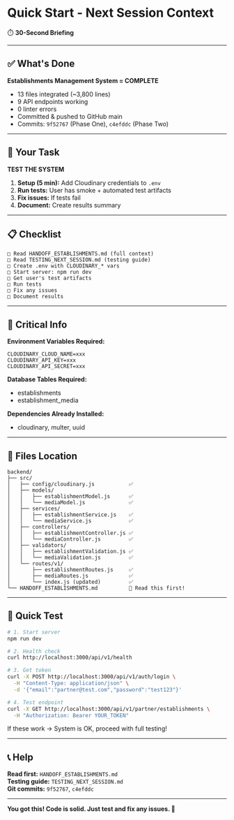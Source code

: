 # Quick Start - Next Session Context

⏱️ **30-Second Briefing**

---

## ✅ What's Done

**Establishments Management System = COMPLETE**
- 13 files integrated (~3,800 lines)
- 9 API endpoints working
- 0 linter errors
- Committed & pushed to GitHub main
- Commits: `9f52767` (Phase One), `c4efddc` (Phase Two)

---

## 🎯 Your Task

**TEST THE SYSTEM**

1. **Setup (5 min):** Add Cloudinary credentials to `.env`
2. **Run tests:** User has smoke + automated test artifacts
3. **Fix issues:** If tests fail
4. **Document:** Create results summary

---

## 📋 Checklist

```
□ Read HANDOFF_ESTABLISHMENTS.md (full context)
□ Read TESTING_NEXT_SESSION.md (testing guide)
□ Create .env with CLOUDINARY_* vars
□ Start server: npm run dev
□ Get user's test artifacts
□ Run tests
□ Fix any issues
□ Document results
```

---

## 🚨 Critical Info

**Environment Variables Required:**
```
CLOUDINARY_CLOUD_NAME=xxx
CLOUDINARY_API_KEY=xxx
CLOUDINARY_API_SECRET=xxx
```

**Database Tables Required:**
- establishments
- establishment_media

**Dependencies Already Installed:**
- cloudinary, multer, uuid

---

## 📁 Files Location

```
backend/
├── src/
│   ├── config/cloudinary.js           ✅
│   ├── models/
│   │   ├── establishmentModel.js      ✅
│   │   └── mediaModel.js              ✅
│   ├── services/
│   │   ├── establishmentService.js    ✅
│   │   └── mediaService.js            ✅
│   ├── controllers/
│   │   ├── establishmentController.js ✅
│   │   └── mediaController.js         ✅
│   ├── validators/
│   │   ├── establishmentValidation.js ✅
│   │   └── mediaValidation.js         ✅
│   └── routes/v1/
│       ├── establishmentRoutes.js     ✅
│       ├── mediaRoutes.js             ✅
│       └── index.js (updated)         ✅
└── HANDOFF_ESTABLISHMENTS.md          📄 Read this first!
```

---

## 🎯 Quick Test

```bash
# 1. Start server
npm run dev

# 2. Health check
curl http://localhost:3000/api/v1/health

# 3. Get token
curl -X POST http://localhost:3000/api/v1/auth/login \
  -H "Content-Type: application/json" \
  -d '{"email":"partner@test.com","password":"test123"}'

# 4. Test endpoint
curl -X GET http://localhost:3000/api/v1/partner/establishments \
  -H "Authorization: Bearer YOUR_TOKEN"
```

If these work → System is OK, proceed with full testing!

---

## 📞 Help

**Read first:** `HANDOFF_ESTABLISHMENTS.md`  
**Testing guide:** `TESTING_NEXT_SESSION.md`  
**Git commits:** `9f52767`, `c4efddc`

---

**You got this! Code is solid. Just test and fix any issues. 🚀**

